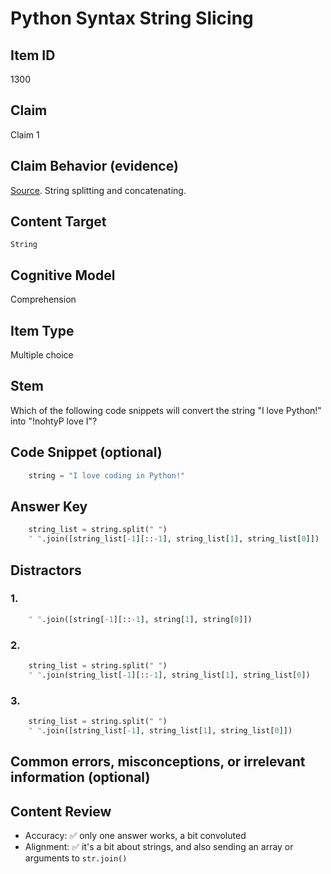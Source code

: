 # Python Syntax String Slicing

## Item ID
1300

## Claim

Claim 1

## Claim Behavior (evidence)

[Source](https://docs.python.org/3/library/string.html). String splitting and concatenating.

## Content Target
`String`

## Cognitive Model 

Comprehension

## Item Type
Multiple choice

## Stem

Which of the following code snippets will convert the string "I love Python!" into "!nohtyP love I"?

## Code Snippet (optional)

```python
    string = "I love coding in Python!"
```

## Answer Key

```python
    string_list = string.split(" ")
    " ".join([string_list[-1][::-1], string_list[1], string_list[0]])
```

## Distractors 
### 1.
```python
    " ".join([string[-1][::-1], string[1], string[0]])
```

### 2.
```python
    string_list = string.split(" ")
    " ".join(string_list[-1][::-1], string_list[1], string_list[0])
```

### 3.
```python
    string_list = string.split(" ")
    " ".join([string_list[-1], string_list[1], string_list[0]])    
```

## Common errors, misconceptions, or irrelevant information (optional)

## Content Review

- Accuracy: ✅ only one answer works, a bit convoluted
- Alignment: ✅ it's a bit about strings, and also sending an array or arguments to `str.join()`

